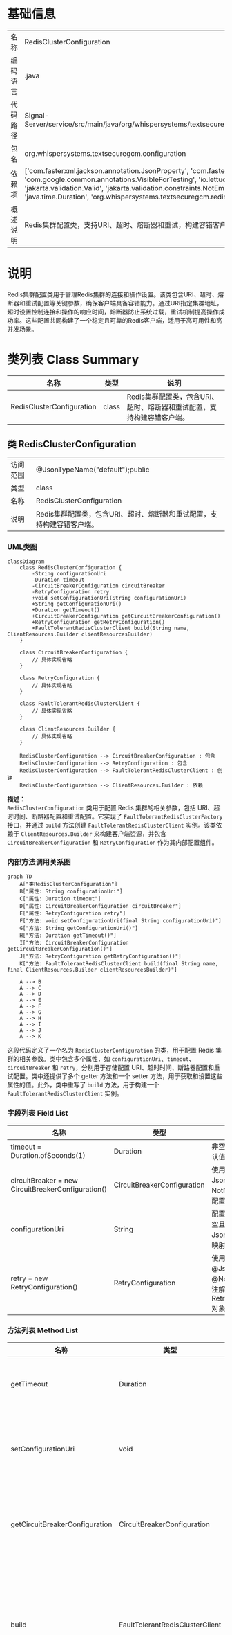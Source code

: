# 基础信息

|      |      |
|------|------|
| 名称 | RedisClusterConfiguration |
| 编码语言 | .java |
| 代码路径 | Signal-Server/service/src/main/java/org/whispersystems/textsecuregcm/configuration/RedisClusterConfiguration.java |
| 包名 | org.whispersystems.textsecuregcm.configuration |
| 依赖项 | ['com.fasterxml.jackson.annotation.JsonProperty', 'com.fasterxml.jackson.annotation.JsonTypeName', 'com.google.common.annotations.VisibleForTesting', 'io.lettuce.core.resource.ClientResources', 'jakarta.validation.Valid', 'jakarta.validation.constraints.NotEmpty', 'jakarta.validation.constraints.NotNull', 'java.time.Duration', 'org.whispersystems.textsecuregcm.redis.FaultTolerantRedisClusterClient'] |
| 概述说明 | Redis集群配置类，支持URI、超时、熔断器和重试，构建容错客户端。 |

# 说明

Redis集群配置类用于管理Redis集群的连接和操作设置。该类包含URI、超时、熔断器和重试配置等关键参数，确保客户端具备容错能力。通过URI指定集群地址，超时设置控制连接和操作的响应时间，熔断器防止系统过载，重试机制提高操作成功率。这些配置共同构建了一个稳定且可靠的Redis客户端，适用于高可用性和高并发场景。

# 类列表 Class Summary

| 名称   | 类型  | 说明 |
|-------|------|-------------|
| RedisClusterConfiguration | class | Redis集群配置类，包含URI、超时、熔断器和重试配置，支持构建容错客户端。 |



## 类 RedisClusterConfiguration

|      |      |
|------|------|
| 访问范围 | @JsonTypeName("default");public |
| 类型 | class |
| 名称 | RedisClusterConfiguration |
| 说明 | Redis集群配置类，包含URI、超时、熔断器和重试配置，支持构建容错客户端。 |


### UML类图

```mermaid
classDiagram
    class RedisClusterConfiguration {
        -String configurationUri
        -Duration timeout
        -CircuitBreakerConfiguration circuitBreaker
        -RetryConfiguration retry
        +void setConfigurationUri(String configurationUri)
        +String getConfigurationUri()
        +Duration getTimeout()
        +CircuitBreakerConfiguration getCircuitBreakerConfiguration()
        +RetryConfiguration getRetryConfiguration()
        +FaultTolerantRedisClusterClient build(String name, ClientResources.Builder clientResourcesBuilder)
    }

    class CircuitBreakerConfiguration {
        // 具体实现省略
    }

    class RetryConfiguration {
        // 具体实现省略
    }

    class FaultTolerantRedisClusterClient {
        // 具体实现省略
    }

    class ClientResources.Builder {
        // 具体实现省略
    }

    RedisClusterConfiguration --> CircuitBreakerConfiguration : 包含
    RedisClusterConfiguration --> RetryConfiguration : 包含
    RedisClusterConfiguration --> FaultTolerantRedisClusterClient : 创建
    RedisClusterConfiguration --> ClientResources.Builder : 依赖
```

**描述：**  
`RedisClusterConfiguration` 类用于配置 Redis 集群的相关参数，包括 URI、超时时间、断路器配置和重试配置。它实现了 `FaultTolerantRedisClusterFactory` 接口，并通过 `build` 方法创建 `FaultTolerantRedisClusterClient` 实例。该类依赖于 `ClientResources.Builder` 来构建客户端资源，并包含 `CircuitBreakerConfiguration` 和 `RetryConfiguration` 作为其内部配置组件。


### 内部方法调用关系图

```mermaid
graph TD
    A["类RedisClusterConfiguration"]
    B["属性: String configurationUri"]
    C["属性: Duration timeout"]
    D["属性: CircuitBreakerConfiguration circuitBreaker"]
    E["属性: RetryConfiguration retry"]
    F["方法: void setConfigurationUri(final String configurationUri)"]
    G["方法: String getConfigurationUri()"]
    H["方法: Duration getTimeout()"]
    I["方法: CircuitBreakerConfiguration getCircuitBreakerConfiguration()"]
    J["方法: RetryConfiguration getRetryConfiguration()"]
    K["方法: FaultTolerantRedisClusterClient build(final String name, final ClientResources.Builder clientResourcesBuilder)"]

    A --> B
    A --> C
    A --> D
    A --> E
    A --> F
    A --> G
    A --> H
    A --> I
    A --> J
    A --> K
```

这段代码定义了一个名为 `RedisClusterConfiguration` 的类，用于配置 Redis 集群的相关参数。类中包含多个属性，如 `configurationUri`、`timeout`、`circuitBreaker` 和 `retry`，分别用于存储配置 URI、超时时间、断路器配置和重试配置。类中还提供了多个 getter 方法和一个 setter 方法，用于获取和设置这些属性的值。此外，类中重写了 `build` 方法，用于构建一个 `FaultTolerantRedisClusterClient` 实例。

### 字段列表 Field List

| 名称  | 类型  | 说明 |
|-------|-------|------|
| timeout = Duration.ofSeconds(1) | Duration | 非空属性timeout默认值为1秒。 |
| circuitBreaker = new CircuitBreakerConfiguration() | CircuitBreakerConfiguration | 使用JsonProperty、NotNull和Valid注解配置断路器实例。 |
| configurationUri | String | 配置URI属性，需非空且通过JsonProperty注解映射。 |
| retry = new RetryConfiguration() | RetryConfiguration | 使用@JsonProperty、@NotNull和@Valid注解定义并初始化RetryConfiguration对象retry。 |

### 方法列表 Method List

| 名称  | 类型  | 说明 |
|-------|-------|------|
| getTimeout | Duration | 该方法返回超时时间。 |
| setConfigurationUri | void | 测试可见方法用于设置配置URI。 |
| getCircuitBreakerConfiguration | CircuitBreakerConfiguration | 获取断路器配置的公共方法。 |
| build | FaultTolerantRedisClusterClient | 该方法用于构建具有容错功能的Redis集群客户端实例。 |
| getConfigurationUri | String | 该方法返回配置URI的字符串值。 |
| getRetryConfiguration | RetryConfiguration | 获取重试配置的公共方法。 |




